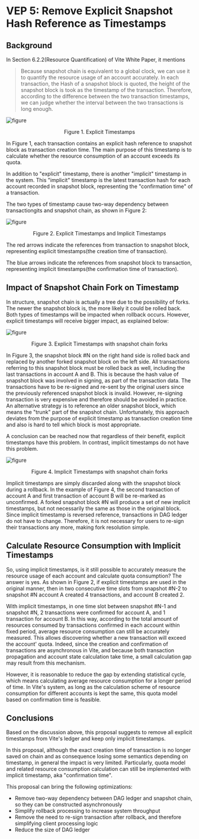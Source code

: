 # VEP 5: Remove Explicit Snapshot Hash Reference as Timestamps

## Background

In Section 6.2.2(Resource Quantification) of Vite White Paper, it mentions

>Because snapshot chain is equivalent to a global clock, we can use it to quantify the resource usage of an account accurately. In each transaction, the Hash of a snapshot block is quoted, the height of the snapshot block is took as the timestamp of the transaction. Therefore, according to the difference between the two transaction timestamps, we can judge whether the interval between the two transactions is long enough.

![figure](../../assets/images/explicit_timestamp.png)<div align="center">Figure 1. Explicit Timestamps</div>

In Figure 1, each transaction contains an explicit hash reference to snapshot block as transaction creation time. The main purpose of this timestamp is to calculate whether the resource consumption of an account exceeds its quota.

In addition to "explicit" timestamp, there is another "implicit" timestamp in the system. This "implicit" timestamp is the latest transaction hash for each account recorded in snapshot block, representing the "confirmation time" of a transaction.

The two types of timestamp cause two-way dependency between transactiongits and snapshot chain, as shown in Figure 2:

![figure](../../assets/images/timestamps.png)<div align="center">Figure 2. Explicit Timestamps and Implicit Timestamps</div>

The red arrows indicate the references from transaction to snapshot block, representing explicit timestamps(the creation time of transaction).

The blue arrows indicate the references from snapshot block to transaction, representing implicit timestamps(the confirmation time of transaction).

## Impact of Snapshot Chain Fork on Timestamp

In structure, snapshot chain is actually a tree due to the possibility of forks. 
The newer the snapshot block is, the more likely it could be rolled back. Both types of timestamps will be impacted when rollback occurs. 
However, explicit timestamps will receive bigger impact, as explained below:


![figure](../../assets/images/explicit_forked.png)<div align="center">Figure 3. Explicit Timestamps with snapshot chain forks</div>

In Figure 3, 
the snapshot block #N on the right hand side is rolled back and replaced by another forked snapshot block on the left side. 
All transactions referring to this snapshot block must be rolled back as well, including the last transactions in account A and B. 
This is because the hash value of snapshot block was involved in signing, as part of the transaction data. 
The transactions have to be re-signed and re-sent by the original users since the previously referenced snapshot block is invalid. 
However, re-signing transaction is very expensive and therefore should be avoided in practice. 
An alternative strategy is to reference an older snapshot block, which means the "trunk" part of the snapshot chain. Unfortunately, this approach deviates from the purpose of explicit timestamp as transaction creation time and also is hard to tell which block is most appropriate. 

A conclusion can be reached now that regardless of their benefit, explicit timestamps have this problem. In contrast, implicit timestamps do not have this problem.

![figure](../../assets/images/implicit_forked.png)<div align="center">Figure 4. Implicit Timestamps with snapshot chain forks</div>

Implicit timestamps are simply discarded along with the snapshot block during a rollback. In the example of Figure 4, the second transaction of account A and first transaction of account B will be re-marked as unconfirmed. 
A forked snapshot block #N will produce a set of new implicit timestamps, but not necessarily the same as those in the original block. 
Since implicit timestamp is reversed reference, transactions in DAG ledger do not have to change. 
Therefore, it is not necessary for users to re-sign their transactions any more, making fork resolution simple.

## Calculate Resource Consumption with Implicit Timestamps

So, using implicit timestamps, is it still possible to accurately measure the resource usage of each account and calculate quota consumption? The answer is yes. 
As shown in Figure 2, if explicit timestamps are used in the original manner, then in two consecutive time slots from snapshot #N-2 to snapshot #N account A created 4 transactions, and account B created 2.

With implicit timestamps, in one time slot between snapshot #N-1 and snapshot #N, 2 transactions were confirmed for account A, and 1 transaction for account B. 
In this way, according to the total amount of resources consumed by transactions confirmed in each account within fixed period, average resource consumption can still be accurately measured. This allows discovering whether a new transaction will exceed the account' quota. 
Indeed, since the creation and confirmation of transactions are asynchronous in Vite, and because both transaction propagation and account state calculation take time, a small calculation gap may result from this mechanism.

However, it is reasonable to reduce the gap by extending statistical cycle, which means calculating average resource consumption for a longer period of time. 
In Vite's system, as long as the calculation scheme of resource consumption for different accounts is kept the same, this quota model based on confirmation time is feasible.

## Conclusions

Based on the discussion above, this proposal suggests to remove all explicit timestamps from Vite's ledger and keep only implicit timestamps.

In this proposal, although the exact creation time of transaction is no longer saved on chain and as consequence losing some semantics depending on timestamp, in general the impact is very limited. 
Particularly, quota model and related resource consumption calculation can still be implemented with implicit timestamp, aka "confirmation time".

This proposal can bring the following optimizations:

- Remove two-way dependency between DAG ledger and snapshot chain, so they can be constructed asynchronously
- Simplify rollback processing to increase system throughput
- Remove the need to re-sign transaction after rollback, and therefore simplifying client processing logic
- Reduce the size of DAG ledger
